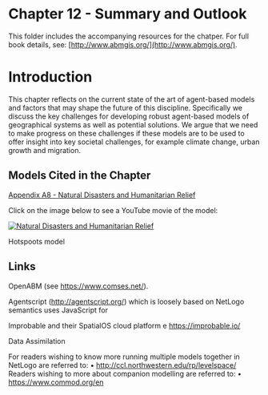 # Chapter 12 - Summary and Outlook

This folder includes the accompanying resources for the chatper. For full book details, see: [http://www.abmgis.org/](http://www.abmgis.org/).

# Introduction

This chapter reflects on the current state of the art of agent-based models and factors that may shape the future of this discipline. Specifically we discuss the key challenges for developing robust agent-based models of geographical systems as well as potential solutions. We argue that we need to make progress on these challenges if these models are to be used to offer insight into key societal challenges, for example climate change, urban growth and migration. 

## Models Cited in the Chapter 

[Appendix A8 - Natural Disasters and Humanitarian Relief](../AppendixA/Haiti)

Click on the image below to see a YouTube movie of the model:

[![Natural Disasters and Humanitarian Relief](http://img.youtube.com/vi/BnDpa-FCTug/0.jpg)](http://www.youtube.com/watch?v=BnDpa-FCTug "Natural Disasters and Humanitarian Relief")

Hotspoots model

## Links

OpenABM (see https://www.comses.net/). 

Agentscript (http://agentscript.org/) which is loosely based on NetLogo semantics uses JavaScript for 


Improbable and their SpatialOS cloud platform e https://improbable.io/

Data Assimilation


For readers wishing to know more running multiple models together in NetLogo are referred to:• http://ccl.northwestern.edu/rp/levelspace/Readers wishing to more about companion modelling are referred to:• https://www.commod.org/en